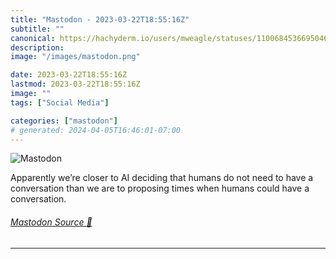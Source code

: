 ```yaml
---
title: "Mastodon - 2023-03-22T18:55:16Z"
subtitle: ""
canonical: https://hachyderm.io/users/mweagle/statuses/110068453669504679
description:
image: "/images/mastodon.png"

date: 2023-03-22T18:55:16Z
lastmod: 2023-03-22T18:55:16Z
image: ""
tags: ["Social Media"]

categories: ["mastodon"]
# generated: 2024-04-05T16:46:01-07:00
---
```

![Mastodon](/images/mastodon.png)

<p>Apparently we’re closer to AI deciding that humans do not need to have a conversation than we are to proposing times when humans could have a conversation.</p>


###### [Mastodon Source 🐘](https://hachyderm.io/@mweagle/110068453669504679)

___

